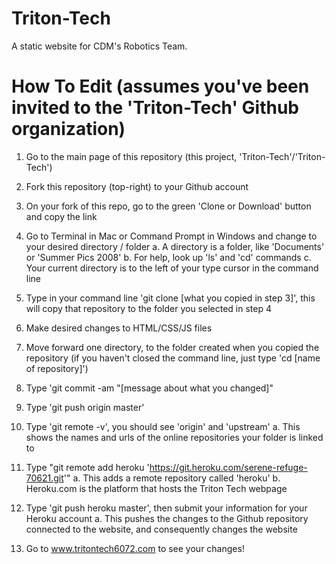 # Triton-Tech
A static website for CDM's Robotics Team.

# How To Edit (assumes you've been invited to the 'Triton-Tech' Github organization)
1. Go to the main page of this repository (this project, 'Triton-Tech'/'Triton-Tech')

2. Fork this repository (top-right) to your Github account

3. On your fork of this repo, go to the green 'Clone or Download' button and copy the link

4. Go to Terminal in Mac or Command Prompt in Windows and change to your desired directory / folder
  a. A directory is a folder, like 'Documents' or 'Summer Pics 2008'
  b. For help, look up 'ls' and 'cd' commands
  c. Your current directory is to the left of your type cursor in the command line

5. Type in your command line 'git clone [what you copied in step 3]', this will copy that repository to the folder you selected in step 4

6. Make desired changes to HTML/CSS/JS files

7. Move forward one directory, to the folder created when you copied the repository (if you haven't closed the command line, just type 'cd [name of repository]')

8. Type 'git commit -am "[message about what you changed]"

9. Type 'git push origin master'

10. Type 'git remote -v', you should see 'origin' and 'upstream'
  a. This shows the names and urls of the online repositories your folder is linked to

11. Type "git remote add heroku 'https://git.heroku.com/serene-refuge-70621.git'"
  a. This adds a remote repository called 'heroku'
  b. Heroku.com is the platform that hosts the Triton Tech webpage

12. Type 'git push heroku master', then submit your information for your Heroku account
  a. This pushes the changes to the Github repository connected to the website, and consequently changes the website
  
13. Go to www.tritontech6072.com to see your changes!
